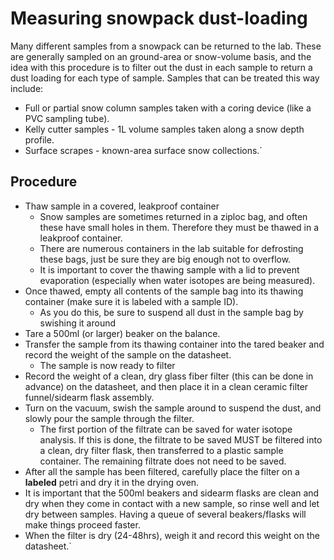 # Measuring snowpack dust-loading

Many different samples from a snowpack can be returned to the lab. These
are generally sampled on an ground-area or snow-volume basis, and the
idea with this procedure is to filter out the dust in each sample to
return a dust loading for each type of sample. Samples that can be
treated this way include:

* Full or partial snow column samples taken with a coring device (like a PVC sampling tube).
* Kelly cutter samples - 1L volume samples taken along a snow depth profile.
* Surface scrapes - known-area surface snow collections.`

## Procedure

- Thaw sample in a covered, leakproof container
  - Snow samples are sometimes returned in a ziploc bag, and often these have small holes in them. Therefore they must be thawed in a leakproof container.
  - There are numerous containers in the lab suitable for defrosting these bags, just be sure they are big enough not to overflow.
  - It is important to cover the thawing sample with a lid to prevent evaporation (especially when water isotopes are being measured).
- Once thawed, empty all contents of the sample bag into its thawing container (make sure it is labeled with a sample ID).
  - As you do this, be sure to suspend all dust in the sample bag by swishing it around
- Tare a 500ml (or larger) beaker on the balance.
- Transfer the sample from its thawing container into the tared beaker and record the weight of the sample on the datasheet.
  - The sample is now ready to filter
- Record the weight of a clean, dry glass fiber filter (this can be done in advance) on the datasheet, and then place it in a clean ceramic filter funnel/sidearm flask assembly.
- Turn on the vacuum, swish the sample around to suspend the dust, and slowly pour the sample through the filter.
  - The first portion of the filtrate can be saved for water isotope analysis. If this is done, the filtrate to be saved MUST be filtered into a clean, dry filter flask, then transferred to a plastic sample container. The remaining filtrate does not need to be saved.
- After all the sample has been filtered, carefully place  the filter on a **labeled** petri and dry it in the drying oven.
- It is important that the 500ml beakers and sidearm flasks are clean and dry when they come in contact with a new sample, so rinse well and let dry between samples. Having a queue of several beakers/flasks will make things proceed faster.
- When the filter is dry (24-48hrs), weigh it and record this weight on the datasheet.`
